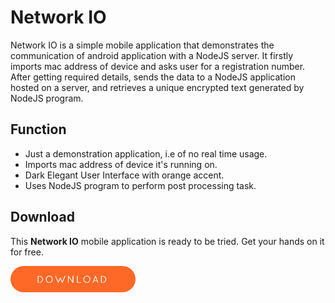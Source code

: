 # Network IO
Network IO is a simple mobile application that demonstrates the communication of android application with a NodeJS server. It firstly imports mac address of device and asks user for a registration number. After getting required details, sends the data to a NodeJS application hosted on a server, and retrieves a unique encrypted text generated by NodeJS program.  

## Function
- Just a demonstration application, i.e of no real time usage.
- Imports mac address of device it's running on.
- Dark Elegant User Interface with orange accent.
- Uses NodeJS program to perform post processing task.


## Download  
This **Network IO** mobile application is ready to be tried. Get your hands on it for free.  

[<img src="download_button.png" width="200">](NetworkIO.apk?raw=true)
